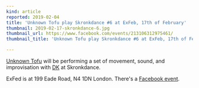 ```yaml
---
kind: article
reported: 2019-02-04
title: 'Unknown Tofu play Skronkdance #6 at ExFeb, 17th of February'
thumbnail: 2019-02-17-skronkdance-6.jpg
thumbnail_url: https://www.facebook.com/events/213106312975461/
thumbnail_title: 'Unknown Tofu play Skronkdance #6 at ExFeb, 17th of February'

---
```

[Unknown Tofu](https://archive.org/details/postmoderncore?sort=-date&and[]=creator%3A%22unknown+tofu%22) will be performing a set of movement, sound, and improvisation with [DK](https://www.deakarina.net/) at Skronkdance.

ExFed is at 199 Eade Road, N4 1DN London. There's a [Facebook event](https://www.facebook.com/events/213106312975461/).